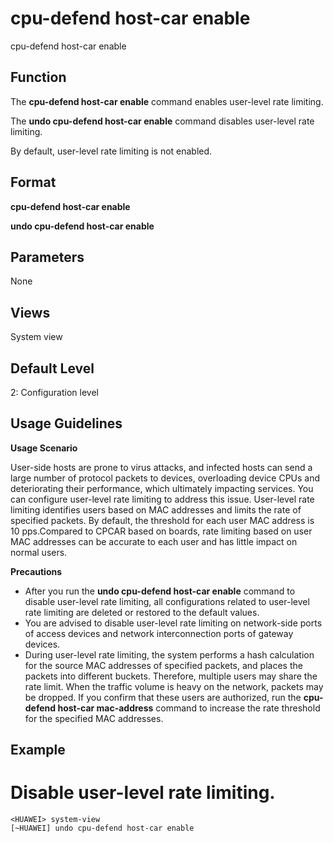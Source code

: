 cpu-defend host-car enable
==========================

cpu-defend host-car enable

Function
--------



The **cpu-defend host-car enable** command enables user-level rate limiting.

The **undo cpu-defend host-car enable** command disables user-level rate limiting.



By default, user-level rate limiting is not enabled.


Format
------

**cpu-defend host-car enable**

**undo cpu-defend host-car enable**


Parameters
----------

None

Views
-----

System view


Default Level
-------------

2: Configuration level


Usage Guidelines
----------------

**Usage Scenario**



User-side hosts are prone to virus attacks, and infected hosts can send a large number of protocol packets to devices, overloading device CPUs and deteriorating their performance, which ultimately impacting services. You can configure user-level rate limiting to address this issue. User-level rate limiting identifies users based on MAC addresses and limits the rate of specified packets. By default, the threshold for each user MAC address is 10 pps.Compared to CPCAR based on boards, rate limiting based on user MAC addresses can be accurate to each user and has little impact on normal users.



**Precautions**

* After you run the **undo cpu-defend host-car enable** command to disable user-level rate limiting, all configurations related to user-level rate limiting are deleted or restored to the default values.
* You are advised to disable user-level rate limiting on network-side ports of access devices and network interconnection ports of gateway devices.
* During user-level rate limiting, the system performs a hash calculation for the source MAC addresses of specified packets, and places the packets into different buckets. Therefore, multiple users may share the rate limit. When the traffic volume is heavy on the network, packets may be dropped. If you confirm that these users are authorized, run the **cpu-defend host-car mac-address** command to increase the rate threshold for the specified MAC addresses.

Example
-------

# Disable user-level rate limiting.
```
<HUAWEI> system-view
[~HUAWEI] undo cpu-defend host-car enable

```